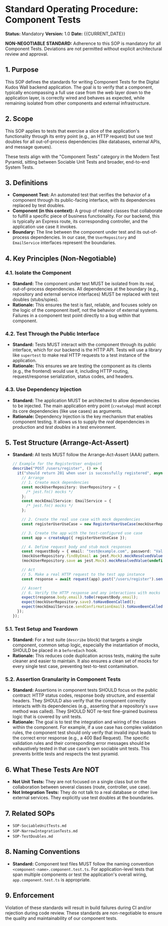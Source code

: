 # Standard Operating Procedure: Component Tests

**Status:** Mandatory
**Version:** 1.0
**Date:** {{CURRENT_DATE}}

**NON-NEGOTIABLE STANDARD:** Adherence to this SOP is mandatory for all Component Tests. Deviations are not permitted without explicit architectural review and approval.

## 1. Purpose

This SOP defines the standards for writing Component Tests for the Digital Kudos Wall backend application. The goal is to verify that a component, typically encompassing a full use case from the web layer down to the application layer, is correctly wired and behaves as expected, while remaining isolated from other components and external infrastructure.

## 2. Scope

This SOP applies to tests that exercise a slice of the application's functionality through its entry point (e.g., an HTTP request) but use test doubles for all out-of-process dependencies (like databases, external APIs, and message queues).

These tests align with the "Component Tests" category in the Modern Test Pyramid, sitting between Sociable Unit Tests and broader, end-to-end System Tests.

## 3. Definitions

- **Component Test:** An automated test that verifies the behavior of a component through its public-facing interface, with its dependencies replaced by test doubles.
- **Component (in this context):** A group of related classes that collaborate to fulfill a specific piece of business functionality. For our backend, this is typically an Express route, its corresponding controller, and the application use case it invokes.
- **Boundary:** The line between the component under test and its out-of-process dependencies. In our case, the `UserRepository` and `EmailService` interfaces represent the boundaries.

## 4. Key Principles (Non-Negotiable)

### 4.1. Isolate the Component

- **Standard:** The component under test MUST be isolated from its real, out-of-process dependencies. All dependencies at the boundary (e.g., repository and external service interfaces) MUST be replaced with test doubles (stubs/spies).
- **Rationale:** This ensures the test is fast, reliable, and focuses solely on the logic of the component itself, not the behavior of external systems. Failures in a component test point directly to a bug within that component.

### 4.2. Test Through the Public Interface

- **Standard:** Tests MUST interact with the component through its public interface, which for our backend is the HTTP API. Tests will use a library like `supertest` to make real HTTP requests to a test instance of the application.
- **Rationale:** This ensures we are testing the component as its clients (e.g., the frontend) would use it, including HTTP routing, request/response serialization, status codes, and headers.

### 4.3. Use Dependency Injection

- **Standard:** The application MUST be architected to allow dependencies to be injected. The main application entry point (`createApp`) must accept its core dependencies (like use cases) as arguments.
- **Rationale:** Dependency Injection is the key mechanism that enables component testing. It allows us to supply the _real_ dependencies in production and _test doubles_ in a test environment.

## 5. Test Structure (Arrange-Act-Assert)

- **Standard:** All tests MUST follow the Arrange-Act-Assert (AAA) pattern.

  ```typescript
  // Example for the RegisterUser endpoint
  describe("POST /users/register", () => {
    it("should return 201 when user is successfully registered", async () => {
      // Arrange
      // 1. Create mock dependencies
      const mockUserRepository: UserRepository = {
        /* jest.fn() mocks */
      };
      const mockEmailService: EmailService = {
        /* jest.fn() mocks */
      };

      // 2. Create the real use case with mock dependencies
      const registerUserUseCase = new RegisterUserUseCase(mockUserRepository, mockEmailService);

      // 3. Create the app with the test-configured use case
      const app = createApp({ registerUserUseCase });

      // 4. Define request body and stub mock responses
      const requestBody = { email: "test@example.com", password: "ValidPassword123!" };
      (mockUserRepository.findByEmail as jest.Mock).mockResolvedValue(null);
      (mockUserRepository.save as jest.Mock).mockResolvedValue(undefined);

      // Act
      // 5. Make a real HTTP request to the test app instance
      const response = await request(app).post("/users/register").send(requestBody).expect(201);

      // Assert
      // 6. Verify the HTTP response and any interactions with mocks
      expect(response.body.email).toBe(requestBody.email);
      expect(mockUserRepository.save).toHaveBeenCalled();
      expect(mockEmailService.sendConfirmationEmail).toHaveBeenCalledWith(requestBody.email);
    });
  });
  ```

### 5.1. Test Setup and Teardown

- **Standard:** For a test suite (`describe` block) that targets a single component, common setup logic, especially the instantiation of mocks, SHOULD be placed in a `beforeEach` hook.
- **Rationale:** This reduces code duplication across tests, making the suite cleaner and easier to maintain. It also ensures a clean set of mocks for every single test case, preventing test-to-test contamination.

### 5.2. Assertion Granularity in Component Tests

- **Standard:** Assertions in component tests SHOULD focus on the public contract: HTTP status codes, response body structure, and essential headers. They SHOULD also verify that the component correctly interacts with its dependencies (e.g., asserting that a repository's `save` method was called). They SHOULD NOT re-test fine-grained business logic that is covered by unit tests.
- **Rationale:** The goal is to test the integration and wiring of the classes within the component. For example, if a use case has complex validation rules, the component test should only verify that invalid input leads to the correct error response (e.g., a 400 Bad Request). The specific validation rules and their corresponding error messages should be exhaustively tested in that use case's own sociable unit tests. This prevents brittle tests and respects the test pyramid.

## 6. What These Tests Are NOT

- **Not Unit Tests:** They are not focused on a single class but on the collaboration between several classes (route, controller, use case).
- **Not Integration Tests:** They do not talk to a real database or other live external services. They explicitly use test doubles at the boundaries.

## 7. Related SOPs

- `SOP-SociableUnitTests.md`
- `SOP-NarrowIntegrationTests.md`
- `SOP-TestDoubles.md`

## 8. Naming Conventions

- **Standard:** Component test files MUST follow the naming convention `<component-name>.component.test.ts`. For application-level tests that span multiple components or test the application's overall wiring, `app.component.test.ts` is appropriate.

## 9. Enforcement

Violation of these standards will result in build failures during CI and/or rejection during code review. These standards are non-negotiable to ensure the quality and maintainability of our component tests.
